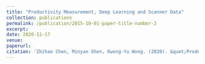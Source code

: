 ```yaml
---
title: "Productivity Measurement, Deep Learning and Scanner Data"
collection: publications
permalink: /publication/2015-10-01-paper-title-number-3
excerpt:
date: 2020-11-17
venue: 
paperurl: 
citation: 'Zhihao Chen, Minyan Shen, Kwong-Yu Wong. (2020). &quot;Productivity Measurement, Deep Learning and Scanner Data&quot; <i>Journal 1</i>. 1(3).'
---
```

